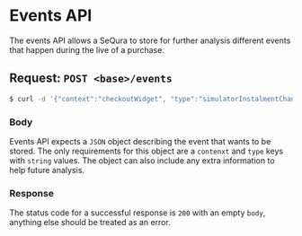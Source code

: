 # Events API

The events API allows a SeQura to store for further analysis different events that happen during the live of a purchase.

## Request: `POST <base>/events`

```bash
$ curl -d '{"context":"checkoutWidget", "type":"simulatorInstalmentChanged", "selectedInstalment": 12}' -H "Content-Type: application/json" -X POST http://localhost:8080/events
```

### Body

Events API expects a `JSON` object describing the event that wants to be stored. The only requirements for this object are a `contenxt` and `type` keys with `string` values. The object can also include any extra information to help future analysis.

### Response

The status code for a successful response is `200` with an empty `body`, anything else should be treated as an error.
